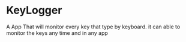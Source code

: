 # KeyLogger
A App That will monitor every key that type by keyboard. it can able to monitor the keys any time and in any app 
